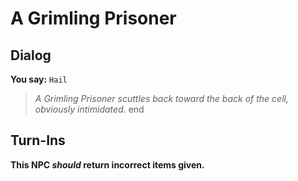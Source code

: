 # A Grimling Prisoner


## Dialog

**You say:** `Hail`



>*A Grimling Prisoner scuttles back toward the back of the cell, obviously intimidated.*
end



## Turn-Ins



**This NPC *should* return incorrect items given.**






